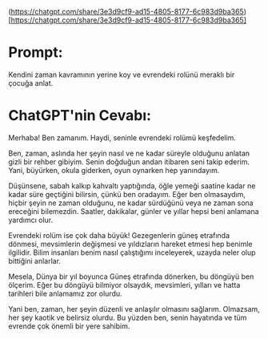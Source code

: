 (https://chatgpt.com/share/3e3d9cf9-ad15-4805-8177-6c983d9ba365)[https://chatgpt.com/share/3e3d9cf9-ad15-4805-8177-6c983d9ba365]

# Prompt: 
Kendini zaman kavramının yerine koy ve evrendeki rolünü meraklı bir çocuğa anlat.

# ChatGPT'nin Cevabı:
Merhaba! Ben zamanım. Haydi, seninle evrendeki rolümü keşfedelim.

Ben, zaman, aslında her şeyin nasıl ve ne kadar süreyle olduğunu anlatan gizli bir rehber gibiyim. Senin doğduğun andan itibaren seni takip ederim. Yani, büyürken, okula giderken, oyun oynarken hep yanındayım.

Düşünsene, sabah kalkıp kahvaltı yaptığında, öğle yemeği saatine kadar ne kadar süre geçtiğini bilirsin, çünkü ben oradayım. Eğer ben olmasaydım, hiçbir şeyin ne zaman olduğunu, ne kadar sürdüğünü veya ne zaman sona ereceğini bilemezdin. Saatler, dakikalar, günler ve yıllar hepsi beni anlamana yardımcı olur.

Evrendeki rolüm ise çok daha büyük! Gezegenlerin güneş etrafında dönmesi, mevsimlerin değişmesi ve yıldızların hareket etmesi hep benimle ilgilidir. Bilim insanları benim nasıl çalıştığımı inceleyerek, uzayda neler olup bittiğini anlarlar.

Mesela, Dünya bir yıl boyunca Güneş etrafında dönerken, bu döngüyü ben ölçerim. Eğer bu döngüyü bilmiyor olsaydık, mevsimleri, yılları ve hatta tarihleri bile anlamamız zor olurdu.

Yani ben, zaman, her şeyin düzenli ve anlaşılır olmasını sağlarım. Olmazsam, her şey kaotik ve belirsiz olurdu. Bu yüzden ben, senin hayatında ve tüm evrende çok önemli bir yere sahibim.
